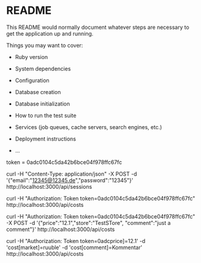 # README

This README would normally document whatever steps are necessary to get the
application up and running.

Things you may want to cover:

* Ruby version

* System dependencies

* Configuration

* Database creation

* Database initialization

* How to run the test suite

* Services (job queues, cache servers, search engines, etc.)

* Deployment instructions

* ...


token = 0adc0104c5da42b6bce04f978ffc67fc

curl -H "Content-Type: application/json" -X POST -d '{"email":"12345@12345.de","password":"12345"}' http://localhost:3000/api/sessions

curl -H "Authorization: Token token=0adc0104c5da42b6bce04f978ffc67fc" http://localhost:3000/api/costs

curl -H "Authorization: Token token=0adc0104c5da42b6bce04f978ffc67fc" -X POST -d '{"price":"12.1","store":"TestSTore", "comment":"just a comment"}' http://localhost:3000/api/costs

curl -H "Authorization: Token token=0adcprice]=12.1' -d 'cost[market]=ruuble' -d 'cost[comment]=Kommentar' http://localhost:3000/api/costs
